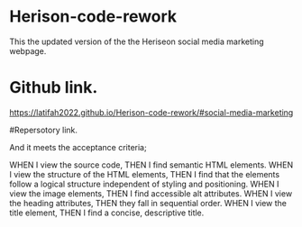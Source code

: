 # Herison-code-rework

This the updated version of the the Heriseon social media marketing webpage. 

# Github link.

https://latifah2022.github.io/Herison-code-rework/#social-media-marketing

#Repersotory link.



 And it meets the acceptance criteria;

WHEN I view the source code,
THEN I find semantic HTML elements.
WHEN I view the structure of the HTML elements,
THEN I find that the elements follow a logical structure independent of styling and positioning.
WHEN I view the image elements,
THEN I find accessible alt attributes.
WHEN I view the heading attributes,
THEN they fall in sequential order.
WHEN I view the title element,
THEN I find a concise, descriptive title. 

